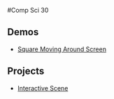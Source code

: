 #Comp Sci 30

## Demos
- [Square Moving Around Screen](square-moving1)


## Projects
- [Interactive Scene](interactive-scene)